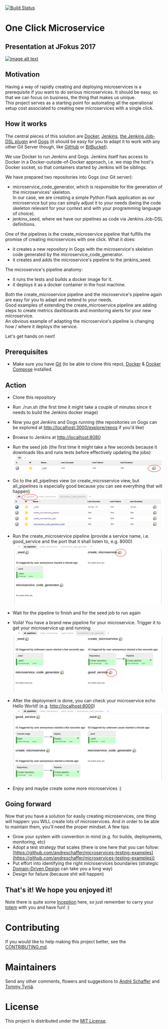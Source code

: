 [![Build Status](https://travis-ci.org/andreschaffer/one-click-microservice.svg?branch=master)](https://travis-ci.org/andreschaffer/one-click-microservice)

# One Click Microservice

## Presentation at JFokus 2017
[![image alt text](https://img.youtube.com/vi/AlUaXEo2K_M/0.jpg)](https://www.youtube.com/watch?v=AlUaXEo2K_M "Continuous Delivery of Microservices")

## Motivation
Having a way of rapidly creating and deploying microservices is a prerequisite if you want to do serious microservices. It should be easy, so that we can focus on business, the thing that makes us unique.  
This project serves as a starting point for automating all the operational setup cost associated to creating new microservices with a single click.

## How it works
The central pieces of this solution are [Docker](https://www.docker.com/), [Jenkins](https://jenkins.io/), [the Jenkins Job-DSL plugin](https://wiki.jenkins-ci.org/display/JENKINS/Job+DSL+Plugin) and [Gogs](https://gogs.io/) (it should be easy for you to adapt it to work with any other Git Server though, like [GitHub](https://github.com/) or [BitBucket](https://bitbucket.org)). 

We use Docker to run Jenkins and Gogs. Jenkins itself has access to Docker in a Docker-outside-of-Docker approach, i.e. we map the host's Docker socket, so that containers started by Jenkins will be siblings.

We have prepared two repositories into Gogs (our Git server):  
- microservice_code_generator, which is responsible for the generation of the microservices' skeleton.  
In our case, we are creating a simple Python Flask application as our microservice but you can simply adjust it to your needs (being the code skeleton relevant for your context and with your programming language of choice).
- jenkins_seed, where we have our pipelines as code via Jenkins Job-DSL definitions.

One of the pipelines is the create_microservice pipeline that fulfills the promise of creating microservices with one click. What it does:
- it creates a new repository in Gogs with the microservice's skeleton code generated by the microservice_code_generator.
- it creates and adds the microservice's pipeline to the jenkins_seed.

The microservice's pipeline anatomy:
- it runs the tests and builds a docker image for it.
- it deploys it as a docker container in the host machine.

Both the create_microservice pipeline and the microservice's pipeline again are easy for you to adapt and extend to your needs.  
Good examples of extending the create_microservice pipeline are adding steps to create metrics dashboards and monitoring alerts for your new microservice.  
An obvious example of adapting the microservice's pipeline is changing how / where it deploys the service.

Let's get hands on next!

## Prerequisites
- Make sure you have [Git](https://git-scm.com/book/en/v2/Getting-Started-Installing-Git) (to be able to clone this repo), [Docker](https://docs.docker.com/engine/installation/) & [Docker Compose](https://docs.docker.com/compose/install/) installed.

## Action
- Clone this repository
- Run ./run.sh (the first time it might take a couple of minutes since it needs to build the Jenkins docker image)
- Now you got Jenkins and Gogs running (the repositories on Gogs can be explored at [http://localhost:3000/explore/repos](http://localhost:3000/explore/repos) if you'd like)
- Browse to Jenkins at [http://localhost:8080](http://localhost:8080)
- Run the seed job (the first time it might take a few seconds because it downloads libs and runs tests before effectively updating the jobs)  
![alt text](https://github.com/andreschaffer/one-click-microservice/blob/master/docs/images/run_seed_job.png "Run the seed job")  

- Go to the all_pipelines view (or create_microservice view, but all_pipelines is especially good because you can see everything that will happen)
![alt text](https://github.com/andreschaffer/one-click-microservice/blob/master/docs/images/go_to_all_pipelines_view.png "Go to the all_pipelines view")  

- Run the create_microservice pipeline (provide a service name, i.e. good_service and the port that it shall listen to, e.g. 8000)
![alt text](https://github.com/andreschaffer/one-click-microservice/blob/master/docs/images/run_create_microservice_pipeline.png "Run the create_microservice pipeline")  

- Wait for the pipeline to finish and for the seed job to run again
- Voilà! You have a brand new pipeline for your microservice. Trigger it to get your microservice up and running
![alt text](https://github.com/andreschaffer/one-click-microservice/blob/master/docs/images/run_microservice_pipeline.png "Run the microservice pipeline")  

- After the deployment is done, you can check your microservice echo Hello World! (e.g. [http://localhost:8000](http://localhost:8000))
![alt text](https://github.com/andreschaffer/one-click-microservice/blob/master/docs/images/microservice_deployment_finished.png "Microservice deployment finished")

- Enjoy and maybe create some more microservices :)

## Going forward
Now that you have a solution for easily creating microservices, one thing will happen: you WILL create lots of microservices. And in order to be able to maintain them, you'll need the proper mindset. A few tips:
- Grow your system with convention in mind (e.g. for builds, deployments, monitoring, etc)
- Adopt a test strategy that scales (there is one here that you can follow: [https://github.com/andreschaffer/microservices-testing-examples](https://github.com/andreschaffer/microservices-testing-examples))
- Put effort into identifying the right microservices boundaries (strategic [Domain-Driven Design](https://en.wikipedia.org/wiki/Domain-driven_design) can take you a long way)
- Design for failure (because shit will happen)

## That's it! We hope you enjoyed it!
Note there is quite some [Inception](https://en.wikipedia.org/wiki/Inception) here, so just remember to carry your [totem](http://inception.wikia.com/wiki/Totem) with you and have fun! :)

# Contributing
If you would like to help making this project better, see the [CONTRIBUTING.md](CONTRIBUTING.md).  

# Maintainers
Send any other comments, flowers and suggestions to [André Schaffer](https://github.com/andreschaffer) and [Tommy Tynjä](https://github.com/tommysdk).

# License
This project is distributed under the [MIT License](LICENSE).
